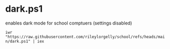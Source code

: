 # dark.ps1
enables dark mode for school comptuers (settings disabled)

`iwr "https://raw.githubusercontent.com/rileylorgelly/school/refs/heads/main/dark.ps1" | iex`

